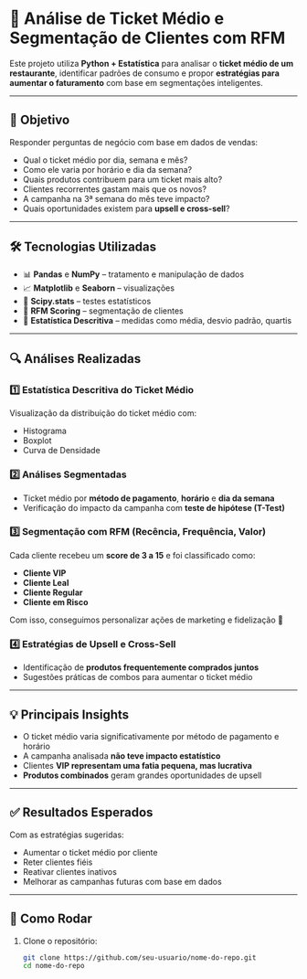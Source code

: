# 🍔 Análise de Ticket Médio e Segmentação de Clientes com RFM

Este projeto utiliza **Python + Estatística** para analisar o **ticket médio de um restaurante**, identificar padrões de consumo e propor **estratégias para aumentar o faturamento** com base em segmentações inteligentes.

---

## 📌 Objetivo

Responder perguntas de negócio com base em dados de vendas:
- Qual o ticket médio por dia, semana e mês?
- Como ele varia por horário e dia da semana?
- Quais produtos contribuem para um ticket mais alto?
- Clientes recorrentes gastam mais que os novos?
- A campanha na 3ª semana do mês teve impacto?
- Quais oportunidades existem para **upsell e cross-sell**?

---

## 🛠️ Tecnologias Utilizadas

- 📊 **Pandas** e **NumPy** – tratamento e manipulação de dados
- 📈 **Matplotlib** e **Seaborn** – visualizações
- 📐 **Scipy.stats** – testes estatísticos
- 🎯 **RFM Scoring** – segmentação de clientes
- 🧠 **Estatística Descritiva** – medidas como média, desvio padrão, quartis

---

## 🔍 Análises Realizadas

### 1️⃣ Estatística Descritiva do Ticket Médio
Visualização da distribuição do ticket médio com:
- Histograma
- Boxplot
- Curva de Densidade

### 2️⃣ Análises Segmentadas
- Ticket médio por **método de pagamento**, **horário** e **dia da semana**
- Verificação do impacto da campanha com **teste de hipótese (T-Test)**

### 3️⃣ Segmentação com RFM (Recência, Frequência, Valor)
Cada cliente recebeu um **score de 3 a 15** e foi classificado como:
- **Cliente VIP**
- **Cliente Leal**
- **Cliente Regular**
- **Cliente em Risco**

Com isso, conseguimos personalizar ações de marketing e fidelização 🎯

### 4️⃣ Estratégias de Upsell e Cross-Sell
- Identificação de **produtos frequentemente comprados juntos**
- Sugestões práticas de combos para aumentar o ticket médio

---

## 💡 Principais Insights

- O ticket médio varia significativamente por método de pagamento e horário
- A campanha analisada **não teve impacto estatístico**
- Clientes **VIP representam uma fatia pequena, mas lucrativa**
- **Produtos combinados** geram grandes oportunidades de upsell

---

## ✅ Resultados Esperados

Com as estratégias sugeridas:
- Aumentar o ticket médio por cliente
- Reter clientes fiéis
- Reativar clientes inativos
- Melhorar as campanhas futuras com base em dados

---

## 🧠 Como Rodar

1. Clone o repositório:
   ```bash
   git clone https://github.com/seu-usuario/nome-do-repo.git
   cd nome-do-repo
